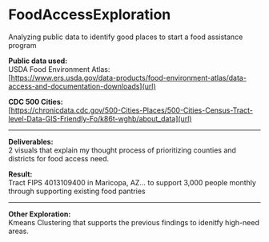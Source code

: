 # FoodAccessExploration
Analyzing public data to identify good places to start a food assistance program

**Public data used:**  <br/>
USDA Food Environment Atlas:  <br/>
[https://www.ers.usda.gov/data-products/food-environment-atlas/data-access-and-documentation-downloads](url)

**CDC 500 Cities:** <br/>
[https://chronicdata.cdc.gov/500-Cities-Places/500-Cities-Census-Tract-level-Data-GIS-Friendly-Fo/k86t-wghb/about_data](url)
______________________________________________________________________________
**Deliverables:**  <br/>
2 visuals that explain my thought process of prioritizing counties and districts for food access need.

**Result:** <br/>
Tract FIPS 4013109400 in Maricopa, AZ... to support 3,000 people monthly through supporting existing food pantries
______________________________________________________________________________
**Other Exploration:**  <br/>
Kmeans Clustering that supports the previous findings to idenitfy high-need areas.
